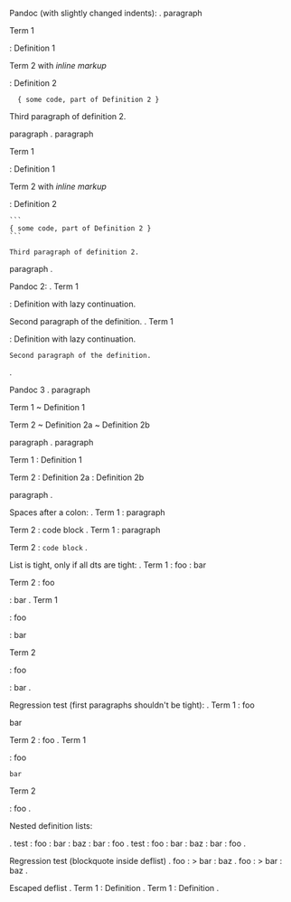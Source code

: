 Pandoc (with slightly changed indents):
.
paragraph

Term 1

: Definition 1

Term 2 with *inline markup*

: Definition 2

      { some code, part of Definition 2 }

  Third paragraph of definition 2.

paragraph
.
paragraph

Term 1

:   Definition 1

Term 2 with *inline markup*

:   Definition 2

    ```
    { some code, part of Definition 2 }
    ```

    Third paragraph of definition 2.

paragraph
.

Pandoc 2:
.
Term 1

: Definition
with lazy continuation.

  Second paragraph of the definition.
.
Term 1

:   Definition
    with lazy continuation.

    Second paragraph of the definition.
.

Pandoc 3
.
paragraph

Term 1
  ~ Definition 1

Term 2
  ~ Definition 2a
  ~ Definition 2b

paragraph
.
paragraph

Term 1
:   Definition 1

Term 2
:   Definition 2a
:   Definition 2b

paragraph
.

Spaces after a colon:
.
Term 1
  :    paragraph

Term 2
  :     code block
.
Term 1
:   paragraph

Term 2
:   ```
    code block
    ```
.

List is tight, only if all dts are tight:
.
Term 1
: foo
: bar

Term 2
: foo

: bar
.
Term 1

:   foo

:   bar

Term 2

:   foo

:   bar
.


Regression test (first paragraphs shouldn't be tight):
.
Term 1
: foo

  bar

Term 2
: foo
.
Term 1

:   foo

    bar

Term 2

:   foo
.

Nested definition lists:

.
test
  : foo
      : bar
          : baz
      : bar
  : foo
.
test
:   foo
    :   bar
        :   baz
    :   bar
:   foo
.

Regression test (blockquote inside deflist)
.
foo
: > bar
: baz
.
foo
:   > bar
:   baz
.

Escaped deflist
.
Term 1
\: Definition
.
Term 1
\: Definition
.
